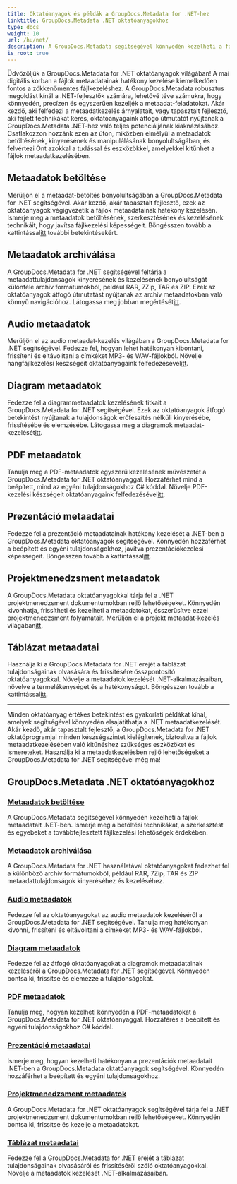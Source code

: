 ```yaml
---
title: Oktatóanyagok és példák a GroupDocs.Metadata for .NET-hez
linktitle: GroupDocs.Metadata .NET oktatóanyagokhoz
type: docs
weight: 10
url: /hu/net/
description: A GroupDocs.Metadata segítségével könnyedén kezelheti a fájlok metaadatait .NET-ben. Ismerje meg a betöltési technikákat, a szerkesztést és egyebeket a továbbfejlesztett fájlkezelési lehetőségek érdekében.
is_root: true
---
```

Üdvözöljük a GroupDocs.Metadata for .NET oktatóanyagok világában! A mai digitális korban a fájlok metaadatainak hatékony kezelése kiemelkedően fontos a zökkenőmentes fájlkezeléshez. A GroupDocs.Metadata robusztus megoldást kínál a .NET-fejlesztők számára, lehetővé téve számukra, hogy könnyedén, precízen és egyszerűen kezeljék a metaadat-feladatokat. Akár kezdő, aki felfedezi a metaadatkezelés árnyalatait, vagy tapasztalt fejlesztő, aki fejlett technikákat keres, oktatóanyagaink átfogó útmutatót nyújtanak a GroupDocs.Metadata .NET-hez való teljes potenciáljának kiaknázásához. Csatlakozzon hozzánk ezen az úton, miközben elmélyül a metaadatok betöltésének, kinyerésének és manipulálásának bonyolultságában, és felvértezi Önt azokkal a tudással és eszközökkel, amelyekkel kitűnhet a fájlok metaadatkezelésében.

## Metaadatok betöltése  
Merüljön el a metaadat-betöltés bonyolultságában a GroupDocs.Metadata for .NET segítségével. Akár kezdő, akár tapasztalt fejlesztő, ezek az oktatóanyagok végigvezetik a fájlok metaadatainak hatékony kezelésén. Ismerje meg a metaadatok betöltésének, szerkesztésének és kezelésének technikáit, hogy javítsa fájlkezelési képességeit. Böngésszen tovább a kattintással[itt](./metadata-loading/) további betekintésekért.

## Metaadatok archiválása  
 A GroupDocs.Metadata for .NET segítségével feltárja a metaadattulajdonságok kinyerésének és kezelésének bonyolultságát különféle archív formátumokból, például RAR, 7Zip, TAR és ZIP. Ezek az oktatóanyagok átfogó útmutatást nyújtanak az archív metaadatokban való könnyű navigációhoz. Látogassa meg jobban megértését[itt](./archive-metadata/).

## Audio metaadatok  
 Merüljön el az audio metaadat-kezelés világában a GroupDocs.Metadata for .NET segítségével. Fedezze fel, hogyan lehet hatékonyan kibontani, frissíteni és eltávolítani a címkéket MP3- és WAV-fájlokból. Növelje hangfájlkezelési készségeit oktatóanyagaink felfedezésével[itt](./audio-metadata/).

## Diagram metaadatok  
Fedezze fel a diagrammetaadatok kezelésének titkait a GroupDocs.Metadata for .NET segítségével. Ezek az oktatóanyagok átfogó betekintést nyújtanak a tulajdonságok erőfeszítés nélküli kinyerésébe, frissítésébe és elemzésébe. Látogassa meg a diagramok metaadat-kezelését[itt](./diagram-metadata/).

## PDF metaadatok  
 Tanulja meg a PDF-metaadatok egyszerű kezelésének művészetét a GroupDocs.Metadata for .NET oktatóanyaggal. Hozzáférhet mind a beépített, mind az egyéni tulajdonságokhoz C# kóddal. Növelje PDF-kezelési készségeit oktatóanyagaink felfedezésével[itt](./pdf-metadata/).

## Prezentáció metaadatai  
 Fedezze fel a prezentáció metaadatainak hatékony kezelését a .NET-ben a GroupDocs.Metadata oktatóanyagok segítségével. Könnyedén hozzáférhet a beépített és egyéni tulajdonságokhoz, javítva prezentációkezelési képességeit. Böngésszen tovább a kattintással[itt](./presentation-metadata/).

## Projektmenedzsment metaadatok  
 A GroupDocs.Metadata oktatóanyagokkal tárja fel a .NET projektmenedzsment dokumentumokban rejlő lehetőségeket. Könnyedén kivonhatja, frissítheti és kezelheti a metaadatokat, ésszerűsítve ezzel projektmenedzsment folyamatait. Merüljön el a projekt metaadat-kezelés világában[itt](./project-management-metadata/).

## Táblázat metaadatai  
Használja ki a GroupDocs.Metadata for .NET erejét a táblázat tulajdonságainak olvasására és frissítésére összpontosító oktatóanyagokkal. Növelje a metaadatok kezelését .NET-alkalmazásaiban, növelve a termelékenységet és a hatékonyságot. Böngésszen tovább a kattintással[itt](./spreadsheet-metadata/).

----
Minden oktatóanyag értékes betekintést és gyakorlati példákat kínál, amelyek segítségével könnyedén elsajátíthatja a .NET metaadatkezelését. Akár kezdő, akár tapasztalt fejlesztő, a GroupDocs.Metadata for .NET oktatóprogramjai minden készségszintet kielégítenek, biztosítva a fájlok metaadatkezelésében való kitűnéshez szükséges eszközöket és ismereteket. Használja ki a metaadatkezelésben rejlő lehetőségeket a GroupDocs.Metadata for .NET segítségével még ma! 

## GroupDocs.Metadata .NET oktatóanyagokhoz
### [Metaadatok betöltése](./metadata-loading/)
A GroupDocs.Metadata segítségével könnyedén kezelheti a fájlok metaadatait .NET-ben. Ismerje meg a betöltési technikákat, a szerkesztést és egyebeket a továbbfejlesztett fájlkezelési lehetőségek érdekében.
### [Metaadatok archiválása](./archive-metadata/)
A GroupDocs.Metadata for .NET használatával oktatóanyagokat fedezhet fel a különböző archív formátumokból, például RAR, 7Zip, TAR és ZIP metaadattulajdonságok kinyeréséhez és kezeléséhez.
### [Audio metaadatok](./audio-metadata/)
Fedezze fel az oktatóanyagokat az audio metaadatok kezeléséről a GroupDocs.Metadata for .NET segítségével. Tanulja meg hatékonyan kivonni, frissíteni és eltávolítani a címkéket MP3- és WAV-fájlokból.
### [Diagram metaadatok](./diagram-metadata/)
Fedezze fel az átfogó oktatóanyagokat a diagramok metaadatainak kezeléséről a GroupDocs.Metadata for .NET segítségével. Könnyedén bontsa ki, frissítse és elemezze a tulajdonságokat.
### [PDF metaadatok](./pdf-metadata/)
Tanulja meg, hogyan kezelheti könnyedén a PDF-metaadatokat a GroupDocs.Metadata for .NET oktatóanyaggal. Hozzáférés a beépített és egyéni tulajdonságokhoz C# kóddal.
### [Prezentáció metaadatai](./presentation-metadata/)
Ismerje meg, hogyan kezelheti hatékonyan a prezentációk metaadatait .NET-ben a GroupDocs.Metadata oktatóanyagok segítségével. Könnyedén hozzáférhet a beépített és egyéni tulajdonságokhoz.
### [Projektmenedzsment metaadatok](./project-management-metadata/)
A GroupDocs.Metadata for .NET oktatóanyagok segítségével tárja fel a .NET projektmenedzsment dokumentumokban rejlő lehetőségeket. Könnyedén bontsa ki, frissítse és kezelje a metaadatokat.
### [Táblázat metaadatai](./spreadsheet-metadata/)
Fedezze fel a GroupDocs.Metadata for .NET erejét a táblázat tulajdonságainak olvasásáról és frissítéséről szóló oktatóanyagokkal. Növelje a metaadatok kezelését .NET-alkalmazásaiban.
